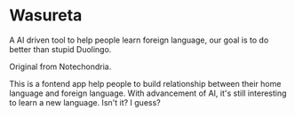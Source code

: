 # Wasureta
A AI driven tool to help people learn foreign language, our goal is to do better than stupid Duolingo.

Original from Notechondria.

This is a fontend app help people to build relationship between their home language and foreign language. With advancement of AI, it's still interesting to learn a new language. Isn't it? I guess?
